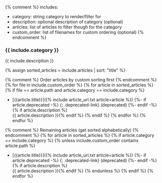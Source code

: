 {% comment %}
includes:
- category: string category to render/filter for
- description: optional description of category (optional)
- articles: list of articles to filter though for the category
- custom_order: list of filenames for custom ordering (optional)
{% endcomment %}
### {{ include.category }}
{{ include.description }}

{% assign sorted_articles = include.articles | sort: "title" %}

{% comment %}
Order articles by custom sorting first
{% endcomment %}
{% for file in include.custom_order %}
{%   for article in sorted_articles %}
{%     if file == article.path and article.category == include.category %}
 - [{{article.title}}]({% include article_url.txt article=article %})
   {%- if article.deprecated -%}
     {: .deprecated-link} (deprecated)
   {%- endif -%}
   {% if article.description %}<br/>{{ article.description }}{% endif %}
{%     endif %}
{%   endfor %}
{% endfor %}

{% comment %}
Remaining articles (get sorted alphabetically)
{% endcomment %}
{% for article in sorted_articles %}
{%   if article.category == include.category %}
{%     unless include.custom_order contains article.path %}
 - [{{article.title}}]({% include article_url.txt article=article %})
   {%- if article.deprecated -%}
     {: .deprecated-link} (deprecated)
   {%- endif -%}
   {% if article.description %}<br/>{{ article.description }}{% endif %}
{%     endunless %}
{%   endif %}
{% endfor %}
